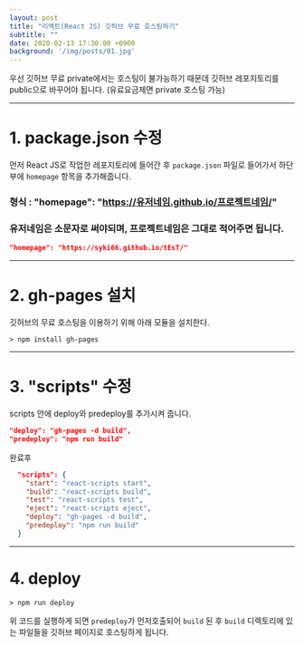```yaml
---
layout: post
title: "리액트(React JS) 깃허브 무료 호스팅하기"
subtitle: ""
date: 2020-02-13 17:30:00 +0900
background: '/img/posts/01.jpg'
---
```


우선 깃허브 무료 private에서는 호스팅이 불가능하기 때문데 깃허브 레포지토리를 public으로 바꾸어야 됩니다. (유료요금제면 private 호스팅 가능)
***
# 1. package.json 수정

먼저 React JS로 작업한 레포지토리에 들어간 후 `package.json` 파일로 들어가서 하단부에 `homepage` 항목을 추가해줍니다.


### 형식 : "homepage": "https://유저네임.github.io/프로젝트네임/"


### 유저네임은 소문자로 써야되며, 프로젝트네임은 그대로 적어주면 됩니다.

```json
"homepage": "https://syki66.github.io/tEsT/"
```
***
# 2. gh-pages 설치

깃허브의 무료 호스팅을 이용하기 위해 아래 모듈을 설치한다.

```
> npm install gh-pages
```
***
# 3. "scripts" 수정

scripts 안에 deploy와 predeploy를 추가시켜 줍니다.

```json
"deploy": "gh-pages -d build",
"predeploy": "npm run build"
```

완료후
```json
  "scripts": {
    "start": "react-scripts start",
    "build": "react-scripts build",
    "test": "react-scripts test",
    "eject": "react-scripts eject",
    "deploy": "gh-pages -d build",
    "predeploy": "npm run build"
  }
```
***
# 4. deploy

```
> npm run deploy
```

위 코드를 실행하게 되면 `predeploy`가 먼저호출되어 `build` 된 후 `build` 디렉토리에 있는 파일들을 깃허브 페이지로 호스팅하게 됩니다.